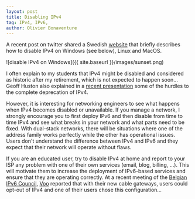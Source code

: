 ```yaml
---
layout: post
title: Disabling IPv4
tag: IPv4, IPv6, 
author: Olivier Bonaventure
---
```


A recent post on twitter shared a Swedish  [website](https://disableipv4.se/) that briefly describes how to disable IPv4 on Windows (see below), Linux and MacOS.

![disable IPv4 on Windows]({{ site.baseurl }}/images/sunset.png)

I often explain to my students that IPv4 might be disabled and considered as historic after my retirement, which is not expected to happen soon... Geoff Huston also explained in a [recent presentation](https://www.slideshare.net/apnic/are-we-really-ready-to-turn-off-ipv4) some of the hurdles to the complete deprecation of IPv4.

However, it is interesting for networking engineers to see what happens when IPv4 becomes disabled or unavailable. If you manage a network, I strongly encourage you to first deploy IPv6 and then disable from time to time IPv4 and see what breaks in your network and what parts need to be fixed. With dual-stack networks, there will be situations where one of the address family works perfectly while the other has operational issues. Users don't understand the difference between IPv4 and IPv6 and they expect that their network will operate without flaws.

If you are an educated user, try to disable IPv4 at home and report to your ISP any problem with one of their own services (email, blog, billing, ...). This will motivate them to increase the deployment of IPv6-based services and ensure that they are operating correctly. At a recent meeting of the [Belgian IPv6 Council](https://www.ipv6council.be/), [Voo](https://www.voo.be) reported that with their new cable gateways, users could opt-out of IPv4 and one of their users chose this configuration...